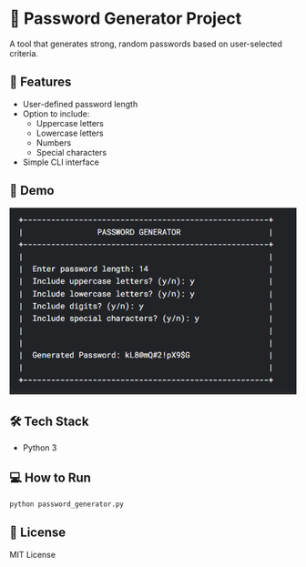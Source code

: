 # 🔐 Password Generator Project

A tool that generates strong, random passwords based on user-selected criteria.

## 🚀 Features
- User-defined password length
- Option to include:
  - Uppercase letters
  - Lowercase letters
  - Numbers
  - Special characters
- Simple CLI interface

## 📄 Demo
![Password Generator Demo](ui_screenshot.png)


## 🛠️ Tech Stack
- Python 3

## 💻 How to Run
```bash
python password_generator.py
```

## 📄 License
MIT License


